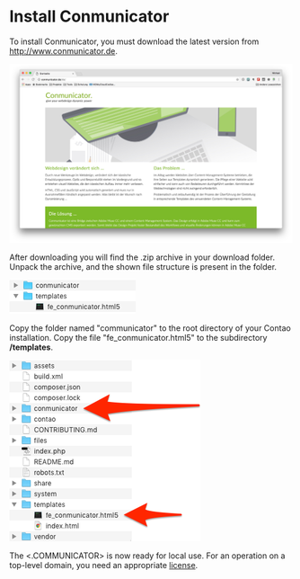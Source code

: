 # Install Conmunicator
To install Conmunicator, you must download the latest version from http://www.conmunicator.de.

![](../de/images/installation/cmu_website.jpg)

After downloading you will find the .zip archive in your download folder. Unpack the archive, and the shown file structure is present in the folder.

![](images/installation/cmu_content.png)

Copy the folder named "communicator" to the root directory of your Contao installation. Copy the file "fe_conmunicator.html5" to the subdirectory **/templates**.

![](images/installation/cmu_contao_filesstructure.png)

The <.COMMUNICATOR> is now ready for local use. For an operation on a top-level domain, you need an appropriate [license](lizenzen.md).
